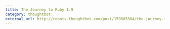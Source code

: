```yaml
---
title: The Journey to Ruby 1.9
category: thoughtbot
external_url: http://robots.thoughtbot.com/post/159805384/the-journey-to-ruby-1-9
---
```

